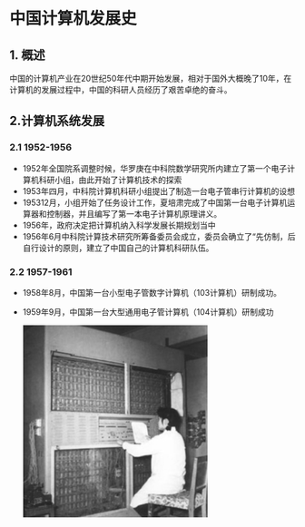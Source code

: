 

# 中国计算机发展史

## 1. 概述

中国的计算机产业在20世纪50年代中期开始发展，相对于国外大概晚了10年，在计算机的发展过程中，中国的科研人员经历了艰苦卓绝的奋斗。

## 2.计算机系统发展

### 2.1  1952-1956

- 1952年全国院系调整时候，华罗庚在中科院数学研究所内建立了第一个电子计算机科研小组，由此开始了计算机技术的探索
- 1953年四月，中科院计算机科研小组提出了制造一台电子管串行计算机的设想
- 195312月，小组开始了任务设计工作，夏培肃完成了中国第一台电子计算机运算器和控制器，并且编写了第一本电子计算机原理讲义。
- 1956年，政府决定把计算机纳入科学发展长期规划当中
- 1956年6月中科院计算技术研究所筹备委员会成立，委员会确立了“先仿制，后自行设计的原则，建立了中国自己的计算机科研队伍。

### 2.2  1957-1961

- 1958年8月，中国第一台小型电子管数字计算机（103计算机）研制成功。

- 1959年9月，中国第一台大型通用电子管计算机（104计算机）研制成功

  ![2](https://github.com/zhangming-cloud/ming.github.com/blob/gh-pages/picture/2.png?raw=true)

  

  

  


